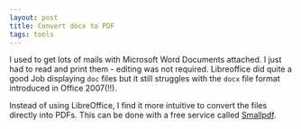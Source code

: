 ```yaml
---
layout: post
title: Convert docx to PDF
tags: tools
---
```

I used to get lots of mails with Microsoft Word Documents attached. I just had to read and print them - editing was not required. Libreoffice did quite a good Job displaying `doc` files but it still struggles with the `docx` file format introduced in Office 2007(!!).

Instead of using LibreOffice, I find it more intuitive to convert the files directly into PDFs. This can be done with a free service called [Smallpdf](http://smallpdf.com/).
